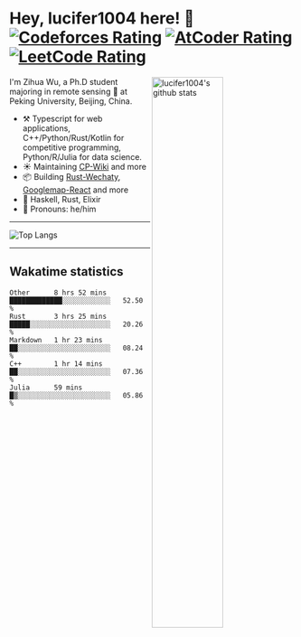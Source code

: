 # Hey, lucifer1004 here! :wave: [![Codeforces Rating](https://cp-logo.vercel.app/codeforces/lucifer1004)](https://codeforces.com/profile/lucifer1004) [![AtCoder Rating](https://cp-logo.vercel.app/atcoder/lucifer1004)](https://atcoder.jp/users/lucifer1004) [![LeetCode Rating](https://cp-logo.vercel.app/leetcode/lucifer1004)](https://leetcode-cn.com/u/lucifer1004/)

<img width="50%" align="right" alt="lucifer1004's github stats" src="https://github-readme-stats.vercel.app/api?username=lucifer1004&show_icons=true">

I'm Zihua Wu, a Ph.D student majoring in remote sensing :satellite: at Peking University, Beijing, China.

- :hammer_and_pick: Typescript for web applications, C++/Python/Rust/Kotlin for competitive programming, Python/R/Julia for data science.
- :sunny: Maintaining [CP-Wiki](https://cp-wiki.vercel.app) and more 
- :package: Building [Rust-Wechaty](https://github.com/wechaty/rust-wechaty), [Googlemap-React](https://github.com/googlemap-react/googlemap-react) and more
- :seedling: Haskell, Rust, Elixir
- :man: Pronouns: he/him

---

![Top Langs](https://github-readme-stats.vercel.app/api/top-langs/?username=lucifer1004&layout=compact)

---

## Wakatime statistics

<!--START_SECTION:waka-->
```text
Other      8 hrs 52 mins   █████████████░░░░░░░░░░░░   52.50 % 
Rust       3 hrs 25 mins   █████░░░░░░░░░░░░░░░░░░░░   20.26 % 
Markdown   1 hr 23 mins    ██░░░░░░░░░░░░░░░░░░░░░░░   08.24 % 
C++        1 hr 14 mins    ██░░░░░░░░░░░░░░░░░░░░░░░   07.36 % 
Julia      59 mins         █▒░░░░░░░░░░░░░░░░░░░░░░░   05.86 % 
```
<!--END_SECTION:waka-->
